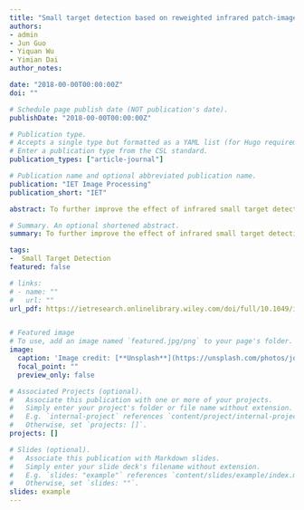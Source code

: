 ```yaml
---
title: "Small target detection based on reweighted infrared patch‐image model"
authors:
- admin
- Jun Guo
- Yiquan Wu
- Yimian Dai
author_notes:

date: "2018-00-00T00:00:00Z"
doi: ""

# Schedule page publish date (NOT publication's date).
publishDate: "2018-00-00T00:00:00Z"

# Publication type.
# Accepts a single type but formatted as a YAML list (for Hugo requirements).
# Enter a publication type from the CSL standard.
publication_types: ["article-journal"]

# Publication name and optional abbreviated publication name.
publication: "IET Image Processing"
publication_short: "IET"

abstract: To further improve the effect of infrared small target detection, a reweighted infrared patch-image model is proposed. First, the authors point out that the nuclear norm in the infrared patch-image model could easily leave some sparse background edges in the target patch-image, leading to an inaccurate background estimation. Then, to overcome this defect, the reweighted nuclear norm is adopted to constrain the background patch-image, which could preserve the background edges better. Considering that some non-target sparse points could not be suppressed by only using l1 norm, the authors introduce the reweighted l1 norm to further enhance the sparsity of target image. Finally, the proposed model is formulated as a reweighted robust principal component analysis problem and solved by the inexact augmented Lagrangian multiplier method. Extensive experiments show that the proposed model outperforms the other six competitive methods in suppressing background clutter and detecting target.

# Summary. An optional shortened abstract.
summary: To further improve the effect of infrared small target detection, a reweighted infrared patch-image model is proposed.

tags:
-  Small Target Detection
featured: false

# links:
# - name: ""
#   url: ""
url_pdf: https://ietresearch.onlinelibrary.wiley.com/doi/full/10.1049/iet-ipr.2017.0353


# Featured image
# To use, add an image named `featured.jpg/png` to your page's folder. 
image:
  caption: 'Image credit: [**Unsplash**](https://unsplash.com/photos/jdD8gXaTZsc)'
  focal_point: ""
  preview_only: false

# Associated Projects (optional).
#   Associate this publication with one or more of your projects.
#   Simply enter your project's folder or file name without extension.
#   E.g. `internal-project` references `content/project/internal-project/index.md`.
#   Otherwise, set `projects: []`.
projects: []

# Slides (optional).
#   Associate this publication with Markdown slides.
#   Simply enter your slide deck's filename without extension.
#   E.g. `slides: "example"` references `content/slides/example/index.md`.
#   Otherwise, set `slides: ""`.
slides: example
---
```


